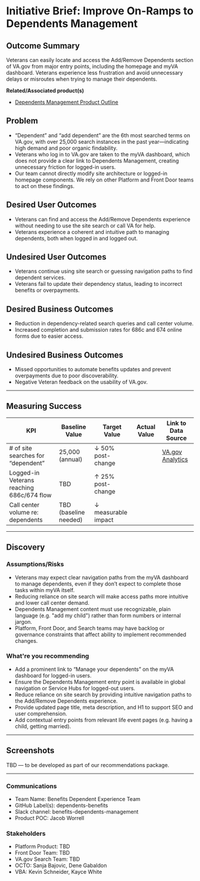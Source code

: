 # Initiative Brief: Improve On-Ramps to Dependents Management

## Outcome Summary
Veterans can easily locate and access the Add/Remove Dependents section of VA.gov from major entry points, including the homepage and myVA dashboard. Veterans experience less frustration and avoid unnecessary delays or misroutes when trying to manage their dependents.

**Related/Associated product(s)**
- [Dependents Management Product Outline](https://github.com/department-of-veterans-affairs/va.gov-team/blob/master/products/dependents)

## Problem
- “Dependent” and “add dependent” are the 6th most searched terms on VA.gov, with over 25,000 search instances in the past year—indicating high demand and poor organic findability.
- Veterans who log in to VA.gov are taken to the myVA dashboard, which does not provide a clear link to Dependents Management, creating unnecessary friction for logged-in users.
- Our team cannot directly modify site architecture or logged-in homepage components. We rely on other Platform and Front Door teams to act on these findings.

## Desired User Outcomes
- Veterans can find and access the Add/Remove Dependents experience without needing to use the site search or call VA for help.
- Veterans experience a coherent and intuitive path to managing dependents, both when logged in and logged out.

## Undesired User Outcomes
- Veterans continue using site search or guessing navigation paths to find dependent services.
- Veterans fail to update their dependency status, leading to incorrect benefits or overpayments.

## Desired Business Outcomes
- Reduction in dependency-related search queries and call center volume.
- Increased completion and submission rates for 686c and 674 online forms due to easier access.

## Undesired Business Outcomes
- Missed opportunities to automate benefits updates and prevent overpayments due to poor discoverability.
- Negative Veteran feedback on the usability of VA.gov.

---

## Measuring Success

| KPI                                        | Baseline Value     | Target Value        | Actual Value | Link to Data Source |
|-------------------------------------------|---------------------|----------------------|--------------|---------------------|
| # of site searches for “dependent”        | 25,000 (annual)     | ↓ 50% post-change    |              | [VA.gov Analytics](https://analytics.va.gov) |
| Logged-in Veterans reaching 686c/674 flow | TBD                 | ↑ 25% post-change    |              |                     |
| Call center volume re: dependents         | TBD (baseline needed) | ↓ measurable impact |              |                     |

---

## Discovery
### Assumptions/Risks
- Veterans may expect clear navigation paths from the myVA dashboard to manage dependents, even if they don’t expect to complete those tasks within myVA itself.
- Reducing reliance on site search will make access paths more intuitive and lower call center demand.
- Dependents Management content must use recognizable, plain language (e.g. "add my child") rather than form numbers or internal jargon.
- Platform, Front Door, and Search teams may have backlog or governance constraints that affect ability to implement recommended changes.

### What're you recommending
- Add a prominent link to “Manage your dependents” on the myVA dashboard for logged-in users.
- Ensure the Dependents Management entry point is available in global navigation or Service Hubs for logged-out users.
- Reduce reliance on site search by providing intuitive navigation paths to the Add/Remove Dependents experience.
- Provide updated page title, meta description, and H1 to support SEO and user comprehension.
- Add contextual entry points from relevant life event pages (e.g. having a child, getting married).

---

## Screenshots
TBD — to be developed as part of our recommendations package.

---

### Communications
- Team Name: Benefits Dependent Experience Team
- GitHub Label(s): dependents-benefits
- Slack channel: benefits-dependents-management
- Product POC: Jacob Worrell

### Stakeholders
- Platform Product: TBD
- Front Door Team: TBD
- VA.gov Search Team: TBD
- OCTO: Sanja Bajovic, Dene Gabaldon
- VBA: Kevin Schneider, Kayce White
